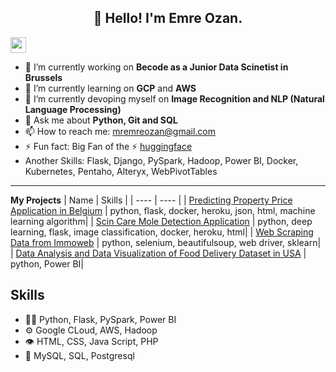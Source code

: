 <h2 align="center">👋 Hello! I'm Emre Ozan.</h2>
<p><a href="https://www.linkedin.com/in/mremreozan"><img src="https://img.shields.io/badge/linkedin-%230077B5.svg?&style=for-the-badge&logo=linkedin&logoColor=white" height=25></a></p>


- 🔭 I’m currently working on **Becode as a Junior Data Scinetist in Brussels**
- 🌱 I’m currently learning on **GCP** and **AWS**
- 🌱 I’m currently devoping myself on **Image Recognition and NLP (Natural Language Processing)**
- 💬 Ask me about **Python, Git and SQL**
- 📫 How to reach me: mremreozan@gmail.com
- ⚡ Fun fact: Big Fan of the :zap: [huggingface](https://huggingface.co/)
- Another Skills: Flask, Django, PySpark, Hadoop, Power BI, Docker, Kubernetes, Pentaho, Alteryx, WebPivotTables

-------

**My Projects**
| Name | Skills |
| ---- | ---- |
| [Predicting Property Price Application in Belgium](https://github.com/mremreozan/Data-Scientist-Projects/tree/master/Predicting%20Property%20Price%20Application%20in%20Belgium) | python, flask, docker, heroku, json, html, machine learning algorithm|
| [Scin Care Mole Detection Application](https://github.com/mremreozan/Data-Scientist-Projects/tree/master/Scin%20Care%20Mole%20Detection%20Application) | python, deep learning, flask, image classification, docker, heroku, html|
| [Web Scraping Data from Immoweb](https://github.com/mremreozan/Data-Scientist-Projects/tree/master/Web%20Scraping%20Data%20from%20Immoweb) | python, selenium, beautifulsoup, web driver, sklearn|
| [Data Analysis and Data Visualization of Food Delivery Dataset in USA]() | python, Power BI|

## Skills
- 👨‍💻 Python, Flask, PySpark, Power BI
- ⚙️ Google CLoud, AWS, Hadoop
- 👁️ HTML, CSS, Java Script, PHP
- 💽 MySQL, SQL, Postgresql
